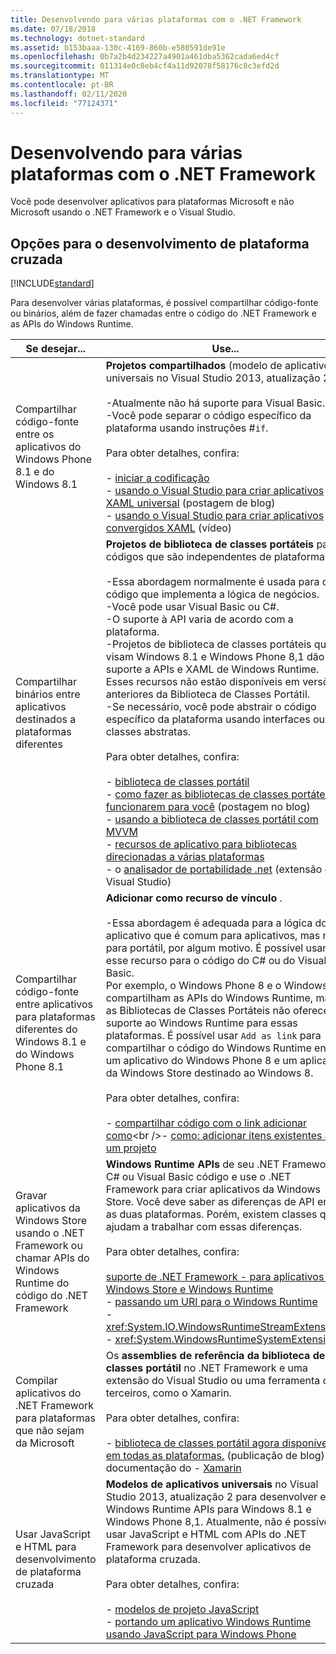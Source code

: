 ```yaml
---
title: Desenvolvendo para várias plataformas com o .NET Framework
ms.date: 07/18/2018
ms.technology: dotnet-standard
ms.assetid: b153baaa-130c-4169-860b-e580591de91e
ms.openlocfilehash: 0b7a2b4d234227a4901a461dba5362cada6ed4cf
ms.sourcegitcommit: 011314e0c8eb4cf4a11d92078f58176c8c3efd2d
ms.translationtype: MT
ms.contentlocale: pt-BR
ms.lasthandoff: 02/11/2020
ms.locfileid: "77124371"
---
```

# <a name="developing-for-multiple-platforms-with-the-net-framework"></a>Desenvolvendo para várias plataformas com o .NET Framework

Você pode desenvolver aplicativos para plataformas Microsoft e não Microsoft usando o .NET Framework e o Visual Studio.
  
## <a name="options-for-cross-platform-development"></a>Opções para o desenvolvimento de plataforma cruzada

[!INCLUDE[standard](../../../includes/pcl-to-standard.md)]
  
 Para desenvolver várias plataformas, é possível compartilhar código-fonte ou binários, além de fazer chamadas entre o código do .NET Framework e as APIs do Windows Runtime.  
  
|Se desejar...|Use...|  
|-----------------------|------------|  
|Compartilhar código-fonte entre os aplicativos do Windows Phone 8.1 e do Windows 8.1|**Projetos compartilhados** (modelo de aplicativos universais no Visual Studio 2013, atualização 2).<br /><br /> -Atualmente não há suporte para Visual Basic.<br />-Você pode separar o código específico da plataforma usando instruções #`if`.<br /><br /> Para obter detalhes, confira:<br /><br /> -   [iniciar a codificação](/windows/uwp/get-started/create-uwp-apps)<br />-   [usando o Visual Studio para criar aplicativos XAML universal](https://devblogs.microsoft.com/visualstudio/using-visual-studio-to-build-universal-xaml-apps/) (postagem de blog)<br />-   [usando o Visual Studio para criar aplicativos convergidos XAML](https://channel9.msdn.com/Events/Build/2014/3-591) (vídeo)|  
|Compartilhar binários entre aplicativos destinados a plataformas diferentes|**Projetos de biblioteca de classes portáteis** para códigos que são independentes de plataforma.<br /><br /> -Essa abordagem normalmente é usada para o código que implementa a lógica de negócios.<br />-Você pode usar Visual Basic ou C#.<br />-O suporte à API varia de acordo com a plataforma.<br />-Projetos de biblioteca de classes portáteis que visam Windows 8.1 e Windows Phone 8,1 dão suporte a APIs e XAML de Windows Runtime. Esses recursos não estão disponíveis em versões anteriores da Biblioteca de Classes Portátil.<br />-Se necessário, você pode abstrair o código específico da plataforma usando interfaces ou classes abstratas.<br /><br /> Para obter detalhes, confira:<br /><br /> -   [biblioteca de classes portátil](cross-platform-development-with-the-portable-class-library.md)<br />-   [como fazer as bibliotecas de classes portáteis funcionarem para você](https://docs.microsoft.com/archive/blogs/dsplaisted/how-to-make-portable-class-libraries-work-for-you) (postagem no blog)<br />-   [usando a biblioteca de classes portátil com MVVM](using-portable-class-library-with-model-view-view-model.md) <br />-   [recursos de aplicativo para bibliotecas direcionadas a várias plataformas](app-resources-for-libraries-that-target-multiple-platforms.md) <br />-   o [analisador de portabilidade .net](https://marketplace.visualstudio.com/items?itemName=ConnieYau.NETPortabilityAnalyzer) (extensão do Visual Studio)|  
|Compartilhar código-fonte entre aplicativos para plataformas diferentes do Windows 8.1 e do Windows Phone 8.1|**Adicionar como recurso de vínculo** .<br /><br /> -Essa abordagem é adequada para a lógica do aplicativo que é comum para aplicativos, mas não para portátil, por algum motivo. É possível usar esse recurso para o código do C# ou do Visual Basic.<br />     Por exemplo, o Windows Phone 8 e o Windows 8 compartilham as APIs do Windows Runtime, mas as Bibliotecas de Classes Portáteis não oferecem suporte ao Windows Runtime para essas plataformas. É possível usar `Add as link` para compartilhar o código do Windows Runtime entre um aplicativo do Windows Phone 8 e um aplicativo da Windows Store destinado ao Windows 8.<br /><br /> Para obter detalhes, confira:<br /><br /> -   [compartilhar código com o link adicionar como](https://docs.microsoft.com/previous-versions/windows/apps/jj714082(v=vs.105))<br />-   [como: adicionar itens existentes a um projeto](https://docs.microsoft.com/previous-versions/visualstudio/visual-studio-2010/9f4t9t92(v=vs.100))|  
|Gravar aplicativos da Windows Store usando o .NET Framework ou chamar APIs do Windows Runtime do código do .NET Framework|**Windows Runtime APIs** de seu .NET Framework C# ou Visual Basic código e use o .NET Framework para criar aplicativos da Windows Store. Você deve saber as diferenças de API entre as duas plataformas. Porém, existem classes que ajudam a trabalhar com essas diferenças.<br /><br /> Para obter detalhes, confira:<br /><br /> [suporte de .NET Framework -   para aplicativos da Windows Store e Windows Runtime](support-for-windows-store-apps-and-windows-runtime.md) <br />-   [passando um URI para o Windows Runtime](passing-a-uri-to-the-windows-runtime.md) <br />-   <xref:System.IO.WindowsRuntimeStreamExtensions><br />-    <xref:System.WindowsRuntimeSystemExtensions>|  
|Compilar aplicativos do .NET Framework para plataformas que não sejam da Microsoft|Os **assemblies de referência da biblioteca de classes portátil** no .NET Framework e uma extensão do Visual Studio ou uma ferramenta de terceiros, como o Xamarin.<br /><br /> Para obter detalhes, confira:<br /><br /> -   [biblioteca de classes portátil agora disponível em todas as plataformas.](https://devblogs.microsoft.com/dotnet/portable-class-library-pcl-now-available-on-all-platforms/) (publicação de blog)<br />documentação do -   [Xamarin](/xamarin)|  
|Usar JavaScript e HTML para desenvolvimento de plataforma cruzada|**Modelos de aplicativos universais** no Visual Studio 2013, atualização 2 para desenvolver em Windows Runtime APIs para Windows 8.1 e Windows Phone 8,1. Atualmente, não é possível usar JavaScript e HTML com APIs do .NET Framework para desenvolver aplicativos de plataforma cruzada.<br /><br /> Para obter detalhes, confira:<br /><br /> -   [modelos de projeto JavaScript](https://docs.microsoft.com/previous-versions/windows/apps/hh758331%28v=win.10%29)<br />-   [portando um aplicativo Windows Runtime usando JavaScript para Windows Phone](https://docs.microsoft.com/previous-versions/windows/apps/dn636144%28v=win.10%29)|
